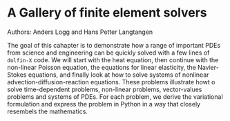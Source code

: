 # A Gallery of finite element solvers
Authors: Anders Logg and Hans Petter Langtangen

The goal of this cahapter is to demonstrate how a range of important PDEs from science and  engineering can be quickly solved with a few lines of `dolfin-X` code. 
We will start with the heat equation, then continue with the non-linear Poisson equation, the equations for linear elasticity, the Navier-Stokes equations, and finally look at how to solve systems of nonlinear advection-diffusion-reaction equations. These problems illustrate howt o solve time-dependent problems, non-linear problems, vector-values problems and systems of PDEs. For each problem, we derive the variational formulation and express the problem in Python in a way that closely resembels the mathematics.